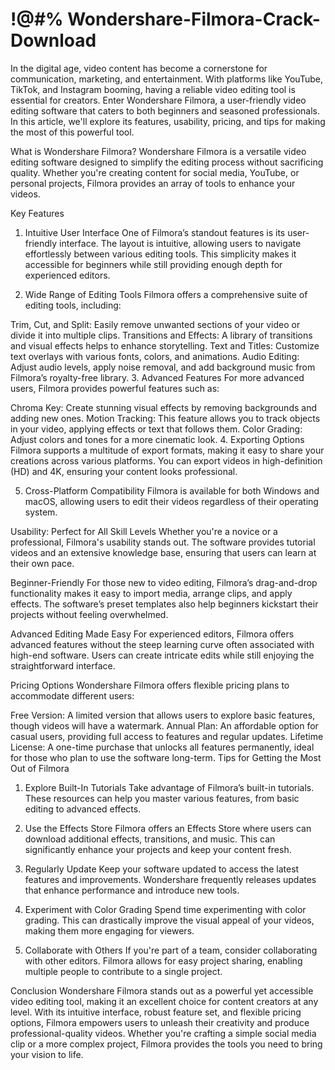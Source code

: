 # !@#% Wondershare-Filmora-Crack-Download
In the digital age, video content has become a cornerstone for communication, marketing, and entertainment. With platforms like YouTube, TikTok, and Instagram booming, having a reliable video editing tool is essential for creators. Enter Wondershare Filmora, a user-friendly video editing software that caters to both beginners and seasoned professionals. In this article, we'll explore its features, usability, pricing, and tips for making the most of this powerful tool.

What is Wondershare Filmora?
Wondershare Filmora is a versatile video editing software designed to simplify the editing process without sacrificing quality. Whether you're creating content for social media, YouTube, or personal projects, Filmora provides an array of tools to enhance your videos.

Key Features
1. Intuitive User Interface
One of Filmora’s standout features is its user-friendly interface. The layout is intuitive, allowing users to navigate effortlessly between various editing tools. This simplicity makes it accessible for beginners while still providing enough depth for experienced editors.

2. Wide Range of Editing Tools
Filmora offers a comprehensive suite of editing tools, including:

Trim, Cut, and Split: Easily remove unwanted sections of your video or divide it into multiple clips.
Transitions and Effects: A library of transitions and visual effects helps to enhance storytelling.
Text and Titles: Customize text overlays with various fonts, colors, and animations.
Audio Editing: Adjust audio levels, apply noise removal, and add background music from Filmora’s royalty-free library.
3. Advanced Features
For more advanced users, Filmora provides powerful features such as:

Chroma Key: Create stunning visual effects by removing backgrounds and adding new ones.
Motion Tracking: This feature allows you to track objects in your video, applying effects or text that follows them.
Color Grading: Adjust colors and tones for a more cinematic look.
4. Exporting Options
Filmora supports a multitude of export formats, making it easy to share your creations across various platforms. You can export videos in high-definition (HD) and 4K, ensuring your content looks professional.

5. Cross-Platform Compatibility
Filmora is available for both Windows and macOS, allowing users to edit their videos regardless of their operating system.

Usability: Perfect for All Skill Levels
Whether you're a novice or a professional, Filmora's usability stands out. The software provides tutorial videos and an extensive knowledge base, ensuring that users can learn at their own pace.

Beginner-Friendly
For those new to video editing, Filmora’s drag-and-drop functionality makes it easy to import media, arrange clips, and apply effects. The software’s preset templates also help beginners kickstart their projects without feeling overwhelmed.

Advanced Editing Made Easy
For experienced editors, Filmora offers advanced features without the steep learning curve often associated with high-end software. Users can create intricate edits while still enjoying the straightforward interface.

Pricing Options
Wondershare Filmora offers flexible pricing plans to accommodate different users:

Free Version: A limited version that allows users to explore basic features, though videos will have a watermark.
Annual Plan: An affordable option for casual users, providing full access to features and regular updates.
Lifetime License: A one-time purchase that unlocks all features permanently, ideal for those who plan to use the software long-term.
Tips for Getting the Most Out of Filmora
1. Explore Built-In Tutorials
Take advantage of Filmora’s built-in tutorials. These resources can help you master various features, from basic editing to advanced effects.

2. Use the Effects Store
Filmora offers an Effects Store where users can download additional effects, transitions, and music. This can significantly enhance your projects and keep your content fresh.

3. Regularly Update
Keep your software updated to access the latest features and improvements. Wondershare frequently releases updates that enhance performance and introduce new tools.

4. Experiment with Color Grading
Spend time experimenting with color grading. This can drastically improve the visual appeal of your videos, making them more engaging for viewers.

5. Collaborate with Others
If you're part of a team, consider collaborating with other editors. Filmora allows for easy project sharing, enabling multiple people to contribute to a single project.

Conclusion
Wondershare Filmora stands out as a powerful yet accessible video editing tool, making it an excellent choice for content creators at any level. With its intuitive interface, robust feature set, and flexible pricing options, Filmora empowers users to unleash their creativity and produce professional-quality videos. Whether you're crafting a simple social media clip or a more complex project, Filmora provides the tools you need to bring your vision to life.
